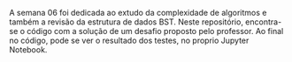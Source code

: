  A semana 06 foi dedicada ao extudo da complexidade de algoritmos e também a revisão da estrutura de dados BST. Neste repositório, encontra-se o código com a solução de um desafio proposto pelo professor. Ao final no código, pode se ver o resultado dos testes, no proprio Jupyter Notebook.
